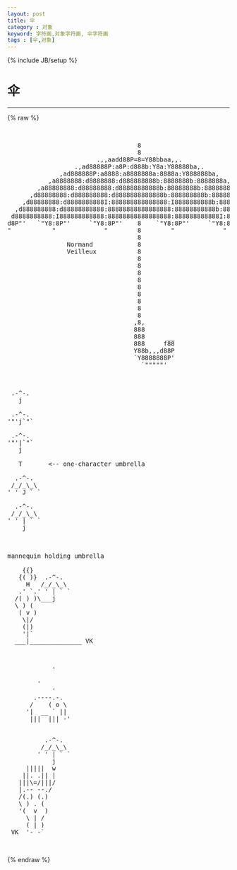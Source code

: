 ```yaml
---
layout: post
title: 伞
category : 对象
keyword: 字符画,对象字符画, 伞字符画
tags : [伞,对象]
---
```

{% include JB/setup %}
# 伞
---
{% raw %}
<pre>


                                   8
                                   8
                        .,,aadd88P=8=Y88bbaa,,.
                  .,ad88888P:a8P:d888b:Y8a:Y88888ba,.
              ,ad888888P:a8888:a8888888a:8888a:Y888888ba,
           ,a8888888:d8888888:d888888888b:8888888b:8888888a,
        ,a88888888:d88888888:d88888888888b:88888888b:88888888a,
      ,d88888888:d888888888:d8888888888888b:888888888b:88888888b,
    ,d88888888:d8888888888I:888888888888888:I8888888888b:88888888b,
  ,d888888888:d88888888888:88888888888888888:88888888888b:888888888b,
 d8888888888:I888888888888:88888888888888888:888888888888I:8888888888b
d8P&quot;&#039;   `&quot;Y8:8P&quot;&#039;     `&quot;Y8:8P&quot;&#039;    8    `&quot;Y8:8P&quot;&#039;     `&quot;Y8:8P&quot;&#039;   `&quot;Y8b
&quot;           &quot;             &quot;        8        &quot;             &quot;           &quot;
                                   8
                Normand            8
                Veilleux           8
                                   8
                                   8
                                   8
                                   8
                                   8
                                   8
                                   8
                                   8
                                   8
                                  ,8,
                                  888
                                  888      __
                                  888     f88
                                  Y88b,,,d88P
                                  `Y8888888P&#039;
                                    `&quot;&quot;&quot;&quot;&quot;&#039;



 .-^-.
   j

 .-^-.
&#039;&quot;&#039;j`&quot;`

 .-^-.
&#039;&quot;&#039;|`&quot;`
   j

   T       &lt;-- one-character umbrella

  .-^-.
 /_/_\_\
&#039; &#039; J ` `

  .-^-.
 /_/_\_\
&#039; &#039; | ` `
    j



mannequin holding umbrella

    {{}
   {( )}  .-^-.
     H   /_/_\_\
   .&#039; `.&#039; &#039; | ` `
  /( ) )\___j
  \ ) (
   ( v )
    \|/
    (|)
    &#039;|`
  ___|______________ VK



            &#039;
 
        &#039;
            &#039;
       .----.-.
      /    ( o \
     &#039;|  __ ` ||
      |||  ||| -&#039;


          .-^-.
         /_/_\_\
        &#039; &#039; | ` `
            j
     |||||  w
    ||. .|| |
   |||\=/|||/
   |.-- --./
   /(.) (.)
   \ ) . ( 
   &#039;(  v  )
     \ | /
     ( | )
 VK  &#039;- -`

 </pre>
{% endraw %}
